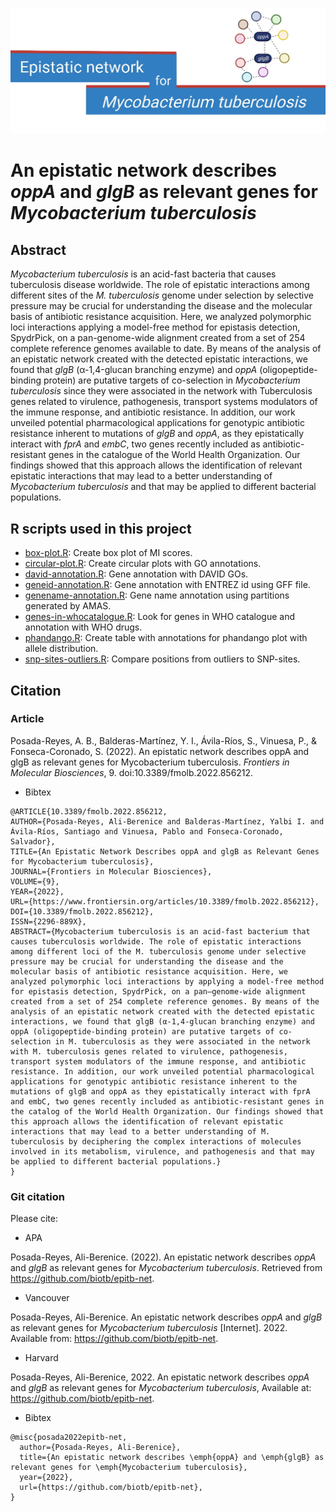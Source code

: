 ![Title](https://github.com/biotb/epitb-net/blob/main/figures/title.jpg)

# An epistatic network describes *oppA* and *glgB* as relevant genes for *Mycobacterium tuberculosis*
## Abstract
*Mycobacterium tuberculosis* is an acid-fast bacteria that causes tuberculosis disease worldwide. The role of epistatic interactions among different sites of the *M. tuberculosis* genome under selection by selective pressure may be crucial for understanding the disease and the molecular basis of antibiotic resistance acquisition. Here, we analyzed polymorphic loci interactions applying a model-free method for epistasis detection, SpydrPick, on a pan-genome-wide alignment created from a set of 254 complete reference genomes available to date. By means of the analysis of an epistatic network created with the detected epistatic interactions, we found that *glgB* (α-1,4-glucan branching enzyme) and *oppA* (oligopeptide-binding protein) are putative targets of co-selection in *Mycobacterium tuberculosis* since they were associated in the network with Tuberculosis genes related to virulence, pathogenesis, transport systems modulators of the immune response, and antibiotic resistance. In addition, our work unveiled potential pharmacological applications for genotypic antibiotic resistance inherent to mutations of *glgB* and *oppA*, as they epistatically interact with *fprA* and *embC*, two genes recently included as antibiotic-resistant genes in the catalogue of the World Health Organization. Our findings showed that this approach allows the identification of relevant epistatic interactions that may lead to a better understanding of *Mycobacterium tuberculosis* and that may be applied to different bacterial populations.

## R scripts used in this project

- [box-plot.R](https://github.com/biotb/epitb-net/blob/master/scripts/box-plot.R): Create box plot of MI scores.
- [circular-plot.R](https://github.com/biotb/epitb-net/blob/master/scripts/circular-plot.R): Create circular plots with GO annotations.
- [david-annotation.R](https://github.com/biotb/epitb-net/blob/master/scripts/david-annotation.R): Gene annotation with DAVID GOs.
- [geneid-annotation.R](https://github.com/biotb/epitb-net/blob/master/scripts/geneid-annotation.R): Gene annotation with ENTREZ id using GFF file.
- [genename-annotation.R](https://github.com/biotb/epitb-net/blob/master/scripts/genename-annotation.R): Gene name annotation using partitions generated by AMAS.
- [genes-in-whocatalogue.R](https://github.com/biotb/epitb-net/blob/master/scripts/genes-in-whocatalogue.R): Look for genes in WHO catalogue and annotation with WHO drugs.
- [phandango.R](https://github.com/biotb/epitb-net/blob/master/scripts/phandango.R): Create table with annotations for phandango plot with allele distribution.
- [snp-sites-outliers.R](https://github.com/biotb/epitb-net/blob/master/scripts/snp-sites-outliers.R): Compare positions from outliers to SNP-sites.

## Citation
### Article
Posada-Reyes, A. B., Balderas-Martínez, Y. I., Ávila-Ríos, S., Vinuesa, P., & Fonseca-Coronado, S. (2022). An epistatic network describes oppA and glgB as relevant genes for Mycobacterium tuberculosis. *Frontiers in Molecular Biosciences*, 9. doi:10.3389/fmolb.2022.856212.
- Bibtex
```
@ARTICLE{10.3389/fmolb.2022.856212,
AUTHOR={Posada-Reyes, Ali-Berenice and Balderas-Martínez, Yalbi I. and Ávila-Ríos, Santiago and Vinuesa, Pablo and Fonseca-Coronado, Salvador},   
TITLE={An Epistatic Network Describes oppA and glgB as Relevant Genes for Mycobacterium tuberculosis},      
JOURNAL={Frontiers in Molecular Biosciences},      
VOLUME={9},           
YEAR={2022},      
URL={https://www.frontiersin.org/articles/10.3389/fmolb.2022.856212},       
DOI={10.3389/fmolb.2022.856212},      
ISSN={2296-889X},   
ABSTRACT={Mycobacterium tuberculosis is an acid-fast bacterium that causes tuberculosis worldwide. The role of epistatic interactions among different loci of the M. tuberculosis genome under selective pressure may be crucial for understanding the disease and the molecular basis of antibiotic resistance acquisition. Here, we analyzed polymorphic loci interactions by applying a model-free method for epistasis detection, SpydrPick, on a pan–genome-wide alignment created from a set of 254 complete reference genomes. By means of the analysis of an epistatic network created with the detected epistatic interactions, we found that glgB (α-1,4-glucan branching enzyme) and oppA (oligopeptide-binding protein) are putative targets of co-selection in M. tuberculosis as they were associated in the network with M. tuberculosis genes related to virulence, pathogenesis, transport system modulators of the immune response, and antibiotic resistance. In addition, our work unveiled potential pharmacological applications for genotypic antibiotic resistance inherent to the mutations of glgB and oppA as they epistatically interact with fprA and embC, two genes recently included as antibiotic-resistant genes in the catalog of the World Health Organization. Our findings showed that this approach allows the identification of relevant epistatic interactions that may lead to a better understanding of M. tuberculosis by deciphering the complex interactions of molecules involved in its metabolism, virulence, and pathogenesis and that may be applied to different bacterial populations.}
}
```
### Git citation
Please cite:
- APA

Posada-Reyes, Ali-Berenice. (2022). An epistatic network describes *oppA* and *glgB* as relevant genes for *Mycobacterium tuberculosis*. Retrieved from https://github.com/biotb/epitb-net.

- Vancouver

Posada-Reyes, Ali-Berenice. An epistatic network describes *oppA* and *glgB* as relevant genes for *Mycobacterium tuberculosis* [Internet]. 2022. Available from: https://github.com/biotb/epitb-net.

- Harvard

Posada-Reyes, Ali-Berenice, 2022. An epistatic network describes *oppA* and *glgB* as relevant genes for *Mycobacterium tuberculosis*, Available at: https://github.com/biotb/epitb-net.

- Bibtex
```
@misc{posada2022epitb-net,
  author={Posada-Reyes, Ali-Berenice},
  title={An epistatic network describes \emph{oppA} and \emph{glgB} as relevant genes for \emph{Mycobacterium tuberculosis},
  year={2022},
  url={https://github.com/biotb/epitb-net},
}
```

